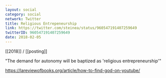 ```yaml
---
layout: social
category: social
network: Twitter
title: Religious Entrepeneurship
link: https://twitter.com/steinea/status/960547191407259649
twitterID: 960547191407259649
date: 2018-02-05
---
```


[[2018]] / [[posting]]

"The demand for autonomy will be baptized as 'religious entrepreneurship'"

<https://lareviewofbooks.org/article/how-to-find-god-on-youtube/>
